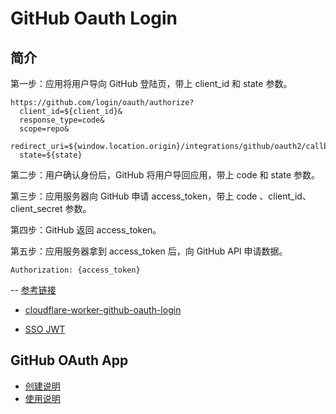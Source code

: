 # GitHub Oauth Login

## 简介

第一步：应用将用户导向 GitHub 登陆页，带上 client_id 和 state 参数。

```
https://github.com/login/oauth/authorize?
  client_id=${client_id}&
  response_type=code&
  scope=repo&
  redirect_uri=${window.location.origin}/integrations/github/oauth2/callback&
  state=${state}
```

第二步：用户确认身份后，GitHub 将用户导回应用，带上 code 和 state 参数。

第三步：应用服务器向 GitHub 申请 access_token，带上 code 、client_id、client_secret 参数。

第四步：GitHub 返回 access_token。

第五步：应用服务器拿到 access_token 后，向 GitHub API 申请数据。

```
Authorization: {access_token}
```

-- [参考链接](https://medium.com/@tony.infisical/guide-to-using-oauth-2-0-to-access-github-api-818383862591)

- [cloudflare-worker-github-oauth-login](https://github.com/gr2m/cloudflare-worker-github-oauth-login)

- [SSO JWT](https://github.com/Aralink/ssojwt)

## GitHub OAuth App

- [创建说明](https://docs.github.com/en/apps/oauth-apps/building-oauth-apps/creating-an-oauth-app)
- [使用说明](https://docs.github.com/en/apps/oauth-apps/building-oauth-apps/authorizing-oauth-apps)